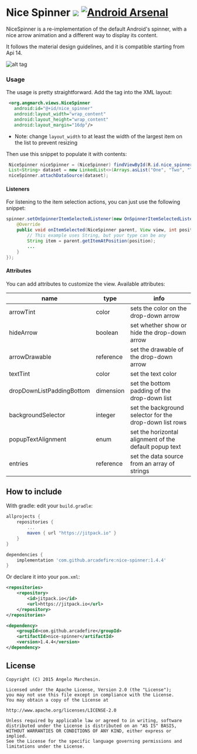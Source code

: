 # Nice Spinner [![](https://jitpack.io/v/RUANHAOANDROID/nice-spinner.svg)](https://jitpack.io/#RUANHAOANDROID/nice-spinner) [![Android Arsenal](https://img.shields.io/badge/Android%20Arsenal-Nice%20Spinner-blue.svg?style=flat)](https://android-arsenal.com/details/1/2225)

NiceSpinner is a re-implementation of the default Android's spinner, with a nice arrow animation and a different way to display its content.

It follows the material design guidelines, and it is compatible starting from Api 14.

![alt tag](nice-spinner.gif)

### Usage

The usage is pretty straightforward. Add the tag into the XML layout:
```xml
 <org.angmarch.views.NiceSpinner
   android:id="@+id/nice_spinner"
   android:layout_width="wrap_content"
   android:layout_height="wrap_content"
   android:layout_margin="16dp"/>
```
* Note: change `layout_width` to at least the width of the largest item on the list to prevent resizing

 Then use this snippet to populate it with contents:
```java
 NiceSpinner niceSpinner = (NiceSpinner) findViewById(R.id.nice_spinner);
 List<String> dataset = new LinkedList<>(Arrays.asList("One", "Two", "Three", "Four", "Five"));
 niceSpinner.attachDataSource(dataset);
```

#### Listeners
For listening to the item selection actions, you can just use the following snippet:
```java
spinner.setOnSpinnerItemSelectedListener(new OnSpinnerItemSelectedListener() {
    @Override
    public void onItemSelected(NiceSpinner parent, View view, int position, long id) {
        // This example uses String, but your type can be any
        String item = parent.getItemAtPosition(position);
        ...
    }
});
```

#### Attributes
You can add attributes to customize the view. Available attributes:

| name                      | type      | info                                                   |
|------------------------   |-----------|--------------------------------------------------------|
| arrowTint                 | color     | sets the color on the drop-down arrow                  |
| hideArrow                 | boolean   | set whether show or hide the drop-down arrow           |
| arrowDrawable             | reference | set the drawable of the drop-down arrow                |
| textTint                  | color     | set the text color                                     |
| dropDownListPaddingBottom | dimension | set the bottom padding of the drop-down list           |
| backgroundSelector        | integer   | set the background selector for the drop-down list rows |
| popupTextAlignment        | enum      | set the horizontal alignment of the default popup text |
| entries                   | reference | set the data source from an array of strings |

How to include
---

With gradle: edit your `build.gradle`:
```groovy
allprojects {
    repositories {
        ...
        maven { url "https://jitpack.io" }
    }
}

dependencies {
    implementation 'com.github.arcadefire:nice-spinner:1.4.4'
}
```

Or declare it into your `pom.xml`:

```xml
<repositories>
    <repository>
        <id>jitpack.io</id>
        <url>https://jitpack.io</url>
    </repository>
</repositories>

<dependency>
    <groupId>com.github.arcadefire</groupId>
    <artifactId>nice-spinner</artifactId>
    <version>1.4.4</version>
</dependency>
```

License
-------
    Copyright (C) 2015 Angelo Marchesin.
    
    Licensed under the Apache License, Version 2.0 (the "License");
    you may not use this file except in compliance with the License.
    You may obtain a copy of the License at
    
    http://www.apache.org/licenses/LICENSE-2.0
    
    Unless required by applicable law or agreed to in writing, software
    distributed under the License is distributed on an "AS IS" BASIS,
    WITHOUT WARRANTIES OR CONDITIONS OF ANY KIND, either express or implied.
    See the License for the specific language governing permissions and
    limitations under the License.
